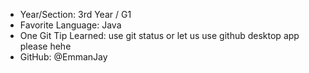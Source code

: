 - Year/Section: 3rd Year / G1
- Favorite Language: Java
- One Git Tip Learned: use git status or let us use github desktop app please hehe
- GitHub: @EmmanJay